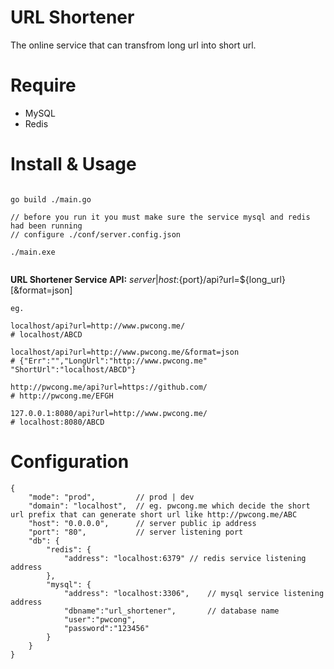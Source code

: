 # URL Shortener
The online service that can transfrom long url into short url.

# Require
* MySQL
* Redis

# Install & Usage
```

go build ./main.go

// before you run it you must make sure the service mysql and redis had been running
// configure ./conf/server.config.json

./main.exe


```

**URL Shortener Service API:**
${server|host}:${port}/api?url=${long_url}[&format=json]

```
eg.

localhost/api?url=http://www.pwcong.me/     
# localhost/ABCD

localhost/api?url=http://www.pwcong.me/&format=json     
# {"Err":"","LongUrl":"http://www.pwcong.me" "ShortUrl":"localhost/ABCD"}

http://pwcong.me/api?url=https://github.com/
# http://pwcong.me/EFGH

127.0.0.1:8080/api?url=http://www.pwcong.me/
# localhost:8080/ABCD
```

# Configuration
```
{
    "mode": "prod",         // prod | dev
    "domain": "localhost",  // eg. pwcong.me which decide the short url prefix that can generate short url like http://pwcong.me/ABC
    "host": "0.0.0.0",      // server public ip address
    "port": "80",           // server listening port
    "db": {
        "redis": {
            "address": "localhost:6379" // redis service listening address
        },
        "mysql": {
            "address": "localhost:3306",    // mysql service listening address
            "dbname":"url_shortener",       // database name
            "user":"pwcong",                
            "password":"123456"
        }
    }
}
```